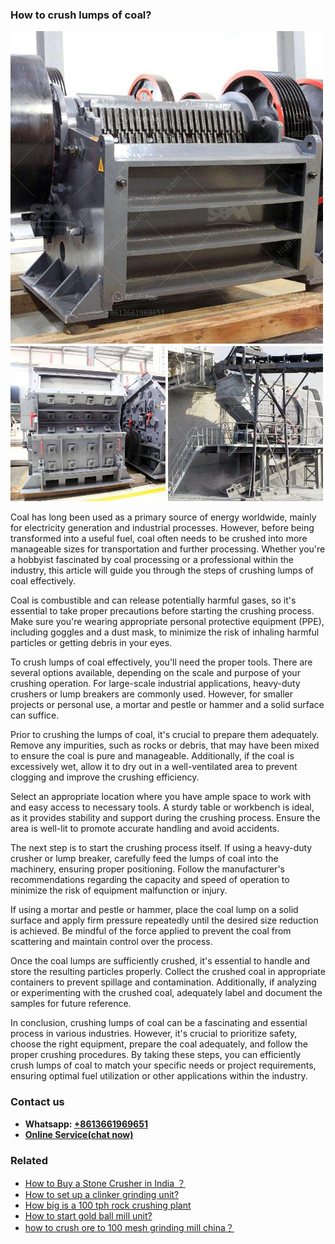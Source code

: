 <h3>How to crush lumps of coal?</h3><img src='1701745193.jpg' alt=''><p>Coal has long been used as a primary source of energy worldwide, mainly for electricity generation and industrial processes. However, before being transformed into a useful fuel, coal often needs to be crushed into more manageable sizes for transportation and further processing. Whether you're a hobbyist fascinated by coal processing or a professional within the industry, this article will guide you through the steps of crushing lumps of coal effectively.</p><p>Coal is combustible and can release potentially harmful gases, so it's essential to take proper precautions before starting the crushing process. Make sure you're wearing appropriate personal protective equipment (PPE), including goggles and a dust mask, to minimize the risk of inhaling harmful particles or getting debris in your eyes.</p><p>To crush lumps of coal effectively, you'll need the proper tools. There are several options available, depending on the scale and purpose of your crushing operation. For large-scale industrial applications, heavy-duty crushers or lump breakers are commonly used. However, for smaller projects or personal use, a mortar and pestle or hammer and a solid surface can suffice.</p><p>Prior to crushing the lumps of coal, it's crucial to prepare them adequately. Remove any impurities, such as rocks or debris, that may have been mixed to ensure the coal is pure and manageable. Additionally, if the coal is excessively wet, allow it to dry out in a well-ventilated area to prevent clogging and improve the crushing efficiency.</p><p>Select an appropriate location where you have ample space to work with and easy access to necessary tools. A sturdy table or workbench is ideal, as it provides stability and support during the crushing process. Ensure the area is well-lit to promote accurate handling and avoid accidents.</p><p>The next step is to start the crushing process itself. If using a heavy-duty crusher or lump breaker, carefully feed the lumps of coal into the machinery, ensuring proper positioning. Follow the manufacturer's recommendations regarding the capacity and speed of operation to minimize the risk of equipment malfunction or injury.</p><p>If using a mortar and pestle or hammer, place the coal lump on a solid surface and apply firm pressure repeatedly until the desired size reduction is achieved. Be mindful of the force applied to prevent the coal from scattering and maintain control over the process.</p><p>Once the coal lumps are sufficiently crushed, it's essential to handle and store the resulting particles properly. Collect the crushed coal in appropriate containers to prevent spillage and contamination. Additionally, if analyzing or experimenting with the crushed coal, adequately label and document the samples for future reference.</p><p>In conclusion, crushing lumps of coal can be a fascinating and essential process in various industries. However, it's crucial to prioritize safety, choose the right equipment, prepare the coal adequately, and follow the proper crushing procedures. By taking these steps, you can efficiently crush lumps of coal to match your specific needs or project requirements, ensuring optimal fuel utilization or other applications within the industry.</p><h3>Contact us</h3><ul><li><strong>Whatsapp:&nbsp;<a href="https://wa.me/8613661969651">+8613661969651</a></strong></li><li><a href="https://swt.shibang-china.com/?git&amp;zhl&amp;How to crush lumps of coal"><strong>Online Service(chat now)</strong></a></li></ul><h3>Related</h3><ul><li><a href='How to Buy a Stone Crusher in India ？.md'>How to Buy a Stone Crusher in India ？</a></li><li><a href='How to set up a clinker grinding unit.md'>How to set up a clinker grinding unit?</a></li><li><a href='How big is a 100 tph rock crushing plant.md'>How big is a 100 tph rock crushing plant</a></li><li><a href='How to start gold ball mill unit.md'>How to start gold ball mill unit?</a></li><li><a href='how to crush ore to 100 mesh grinding mill china？.md'>how to crush ore to 100 mesh grinding mill china？</a></li></ul>
